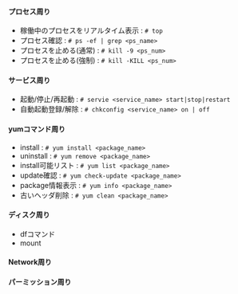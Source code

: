 
#### プロセス周り
- 稼働中のプロセスをリアルタイム表示 : `# top`
- プロセス確認 : `# ps -ef | grep <ps_name>`
- プロセスを止める(通常) : `# kill -9 <ps_num>`
- プロセスを止める(強制) : `# kill -KILL <ps_num>`

#### サービス周り
- 起動/停止/再起動 : `# servie <service_name> start|stop|restart `
- 自動起動登録/解除 : `# chkconfig <service_name> on | off`

#### yumコマンド周り
- install : `# yum install <package_name>`
- uninstall : `# yum remove <package_name>`
- install可能リスト : `# yum list <package_name>`
- update確認 : `# yum check-update <package_name>`
- package情報表示 : `# yum info <package_name>`
- 古いヘッダ削除 : `# yum clean <package_name>`


#### ディスク周り
- dfコマンド
- mount


#### Network周り

#### パーミッション周り


